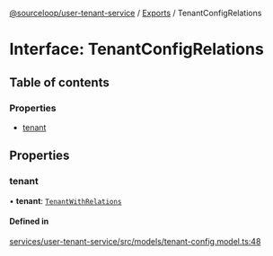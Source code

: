 [@sourceloop/user-tenant-service](../README.md) / [Exports](../modules.md) / TenantConfigRelations

# Interface: TenantConfigRelations

## Table of contents

### Properties

- [tenant](TenantConfigRelations.md#tenant)

## Properties

### tenant

• **tenant**: [`TenantWithRelations`](../modules.md#tenantwithrelations)

#### Defined in

[services/user-tenant-service/src/models/tenant-config.model.ts:48](https://github.com/sourcefuse/loopback4-microservice-catalog/blob/00e854d46/services/user-tenant-service/src/models/tenant-config.model.ts#L48)
